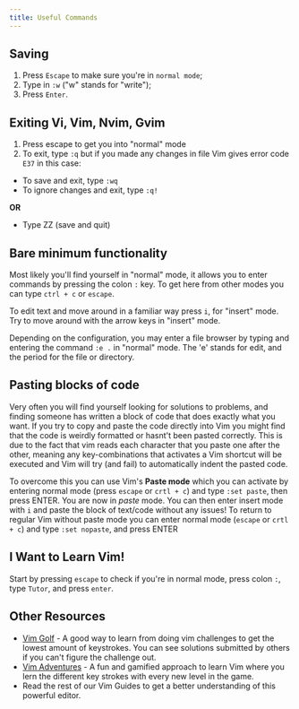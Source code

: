 ```yaml
---
title: Useful Commands
---
```

## Saving
1. Press `Escape` to make sure you're in `normal mode`;
2. Type in `:w` ("w" stands for "write");
3. Press `Enter`.

## Exiting Vi, Vim, Nvim, Gvim
1. Press escape to get you into "normal" mode
2. To exit, type `:q` but if you made any changes in file Vim gives error code `E37` in this case:
- To save and exit, type `:wq`
- To ignore changes and exit, type `:q!`

**OR**
- Type ZZ (save and quit)

## Bare minimum functionality
Most likely you'll find yourself in "normal" mode, it allows you to enter commands by pressing the colon `:` key.
To get here from other modes you can type `ctrl + c` or `escape`.


To edit text and move around in a familiar way press `i`, for "insert" mode.
Try to move around with the arrow keys in "insert" mode.


Depending on the configuration, you may enter a file browser by typing and entering the command `:e .` in "normal" mode. The 'e' stands for edit, and the period for the file or directory.

## Pasting blocks of code
Very often you will find yourself looking for solutions to problems, and finding someone has written a block of code that does exactly what you want.
If you try to copy and paste the code directly into Vim you might find that the code is weirdly formatted or hasnt't been pasted correctly.
This is due to the fact that vim reads each character that you paste one after the other, meaning any key-combinations that activates a Vim shortcut will be executed and Vim will try (and fail) to automatically indent the pasted code.

To overcome this you can use Vim's **Paste mode** which you can activate by entering normal mode (press `escape` or `crtl + c`) and type `:set paste`, then press ENTER.
You are now in *paste* mode.
You can then enter insert mode with `i` and paste the block of text/code without any issues!
To return to regular Vim without paste mode you can enter normal mode (`escape` or `crtl + c`) and type `:set nopaste`, and press ENTER

## I Want to Learn Vim!
Start by pressing `escape` to check if you're in normal mode, press colon `:`, type `Tutor`, and press `enter`.

## Other Resources
- <a href='https://vimgolf.com/' target='_blank' rel='nofollow'>Vim Golf</a> - A good way to learn from doing vim challenges to get the lowest amount of keystrokes. You can see solutions submitted by others if you can't figure the challenge out.
- <a href='https://vim-adventures.com/' target='_blank' rel='nofollow'>Vim Adventures</a> - A fun and gamified approach to learn Vim where you lern the different key strokes with every new level in the game.
- Read the rest of our Vim Guides to get a better understanding of this powerful editor.

